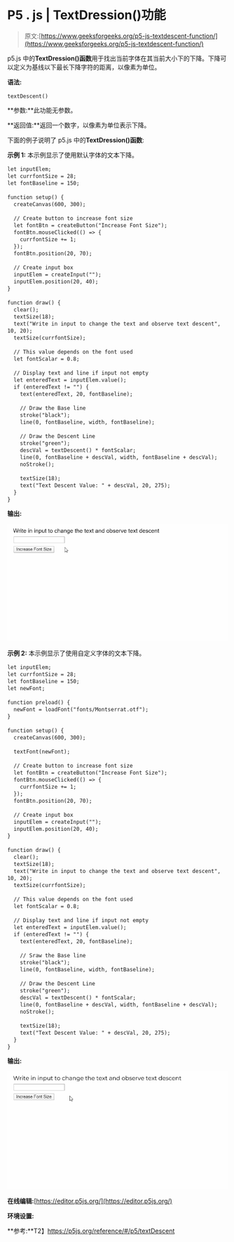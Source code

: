 # P5 . js | TextDression()功能

> 原文:[https://www.geeksforgeeks.org/p5-js-textdescent-function/](https://www.geeksforgeeks.org/p5-js-textdescent-function/)

p5.js 中的**TextDression()函数**用于找出当前字体在其当前大小下的下降。下降可以定义为基线以下最长下降字符的距离，以像素为单位。

**语法:**

```
textDescent()
```

**参数:**此功能无参数。

**返回值:**返回一个数字，以像素为单位表示下降。

下面的例子说明了 p5.js 中的**TextDression()函数**:

**示例 1:** 本示例显示了使用默认字体的文本下降。

```
let inputElem;
let currfontSize = 28;
let fontBaseline = 150;

function setup() {
  createCanvas(600, 300);

  // Create button to increase font size
  let fontBtn = createButton("Increase Font Size");
  fontBtn.mouseClicked(() => {
    currfontSize += 1;
  });
  fontBtn.position(20, 70);

  // Create input box
  inputElem = createInput("");
  inputElem.position(20, 40);
}

function draw() {
  clear();
  textSize(18);
  text("Write in input to change the text and observe text descent", 10, 20);
  textSize(currfontSize);

  // This value depends on the font used
  let fontScalar = 0.8;

  // Display text and line if input not empty
  let enteredText = inputElem.value();
  if (enteredText != "") {
    text(enteredText, 20, fontBaseline);

    // Draw the Base line
    stroke("black");
    line(0, fontBaseline, width, fontBaseline);

    // Draw the Descent Line
    stroke("green");
    descVal = textDescent() * fontScalar;
    line(0, fontBaseline + descVal, width, fontBaseline + descVal);
    noStroke();

    textSize(18);
    text("Text Descent Value: " + descVal, 20, 275);
  }
}
```

**输出:**

![textDescent-defaultFont](img/698d86fcfb8c35e76884c671e5b8d9d1.png)

**示例 2:** 本示例显示了使用自定义字体的文本下降。

```
let inputElem;
let currfontSize = 28;
let fontBaseline = 150;
let newFont;

function preload() {
  newFont = loadFont("fonts/Montserrat.otf");
}

function setup() {
  createCanvas(600, 300);

  textFont(newFont);

  // Create button to increase font size
  let fontBtn = createButton("Increase Font Size");
  fontBtn.mouseClicked(() => {
    currfontSize += 1;
  });
  fontBtn.position(20, 70);

  // Create input box
  inputElem = createInput("");
  inputElem.position(20, 40);
}

function draw() {
  clear();
  textSize(18);
  text("Write in input to change the text and observe text descent", 10, 20);
  textSize(currfontSize);

  // This value depends on the font used
  let fontScalar = 0.8;

  // Display text and line if input not empty
  let enteredText = inputElem.value();
  if (enteredText != "") {
    text(enteredText, 20, fontBaseline);

    // Sraw the Base line
    stroke("black");
    line(0, fontBaseline, width, fontBaseline);

    // Draw the Descent Line
    stroke("green");
    descVal = textDescent() * fontScalar;
    line(0, fontBaseline + descVal, width, fontBaseline + descVal);
    noStroke();

    textSize(18);
    text("Text Descent Value: " + descVal, 20, 275);
  }
}
```

**输出:**

![textDescent-loadedFont](img/cb4a3e92dcd84f712997279b9467e0b2.png)

**在线编辑:**[https://editor.p5js.org/](https://editor.p5js.org/)

**环境设置:**

**参考:**T2】https://p5js.org/reference/#/p5/textDescent